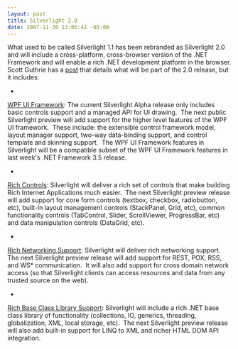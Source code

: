 ```yaml
---
layout: post
title: Silverlight 2.0
date: 2007-11-30 13:05:41 -05:00
---
```


What used to be called Silverlight 1.1 has been rebranded as Silverlight 2.0 and will include a cross-platform, cross-browser version of the .NET Framework and will enable a rich .NET development platform in the browser. Scott Guthrie has a [post](http://weblogs.asp.net/scottgu/archive/2007/11/29/net-web-product-roadmap-asp-net-silverlight-iis7.aspx) that details what will be part of the 2.0 release, but it includes:

*   

<u>WPF UI Framework</u>: The current Silverlight Alpha release only includes basic controls support and a managed API for UI drawing.  The next public Silverlight preview will add support for the higher level features of the WPF UI framework.  These include: the extensible control framework model, layout manager support, two-way data-binding support, and control template and skinning support.  The WPF UI Framework features in Silverlight will be a compatible subset of the WPF UI Framework features in last week's .NET Framework 3.5 release.

*   

<u>Rich Controls</u>: Silverlight will deliver a rich set of controls that make building Rich Internet Applications much easier.  The next Silverlight preview release will add support for core form controls (textbox, checkbox, radiobutton, etc), built-in layout management controls (StackPanel, Grid, etc), common functionality controls (TabControl, Slider, ScrollViewer, ProgressBar, etc) and data manipulation controls (DataGrid, etc).

*   

<u>Rich Networking Support</u>: Silverlight will deliver rich networking support.  The next Silverlight preview release will add support for REST, POX, RSS, and WS* communication.  It will also add support for cross domain network access (so that Silverlight clients can access resources and data from any trusted source on the web).

*   

<u>Rich Base Class Library Support</u>: Silverlight will include a rich .NET base class library of functionality (collections, IO, generics, threading, globalization, XML, local storage, etc).  The next Silverlight preview release will also add built-in support for LINQ to XML and richer HTML DOM API integration.
